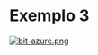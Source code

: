 # Exemplo 3

[![bit-azure.png](https://i.postimg.cc/tgBHyG6t/bit-azure.png)](https://postimg.cc/DW4NdDB8)